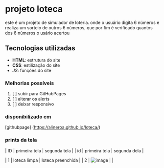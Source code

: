 # projeto loteca 
este é um projeto de simulador de loteria. onde o usuário digita 6 números e realiza um sorteio de outros 6 números,
que por fim é verificado quantos dos 6 números o usário acertou
## Tecnologias utilizadas 

- **HTML**: estrutura do site
- __CSS__: estilização do site  
- *_JS_*: funções do site 


### Melhorias possíveis
1.  [ ]  subir para GitHubPages
2.  [ ]  alterar os alerts
3.  [ ]  deixar responsivo

### disponibilizado em 
[githubpage] (https://alineroa.github.io/loteca/)

### prints da tela

| ID | primeira tela | segunda tela |
| id | primeira tela | segunda dela |

| 1  | loteca limpa  | loteca preenchida |
| 2  | ![image](https://user-images.githubusercontent.com/100213683/161781607-c4992bc5-2618-45f2-991b-b9c14cd3f471.png) |    |

